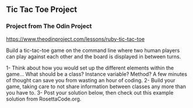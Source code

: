 ## Tic Tac Toe Project

### Project from The Odin Project

https://www.theodinproject.com/lessons/ruby-tic-tac-toe

Build a tic-tac-toe game on the command line where two human players can play against each other and the board is displayed in between turns.

1- Think about how you would set up the different elements within the game… What should be a class? Instance variable? Method? A few minutes of thought can save you from wasting an hour of coding.
2- Build your game, taking care to not share information between classes any more than you have to.
3- Post your solution below, then check out this example solution from RosettaCode.org.